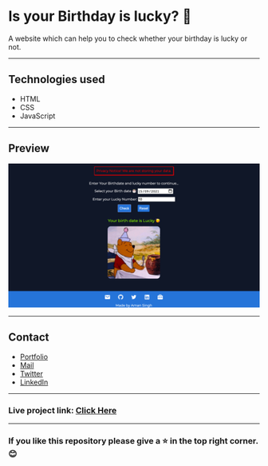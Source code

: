 # Is your Birthday is lucky? 🎂
A website which can help you to check whether your birthday is lucky or not.

---
## Technologies used
- HTML
- CSS
- JavaScript

---
## Preview
![Birth-luck-app](/screenshot.png "Birth-luck-app")

---

## Contact

- [Portfolio](https://amansingh.netlify.app "Aman's Portfolio")
- <a href="mailto: reachout.amansingh@gmail.com">Mail</a>
- [Twitter](https://twitter.com/aman11s "Aman's Twitter")
- [LinkedIn](https://linkedin.com/in/aman11s "Aman's LinkedIn")

---
### Live project link: [Click Here](https://check-birthday-luck.netlify.app "Birth-luck-app")

---

### If you like this repository please give a ⭐ in the top right corner. 😊

